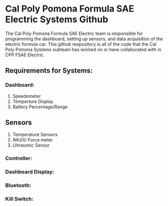 # Cal Poly Pomona Formula SAE Electric Systems Github
The Cal Poly Pomona Formula SAE Electric team is responsible for programming the dashboard, setting up sensors, and data acquisition of the electric formula car. This github respository is all of the code that the Cal Poly Pomona Systems subteam has worked on or have collaborated with in CPP FSAE Electric.
## Requirements for Systems:
### Dashboard:
1. Speedometer
2. Temperture Display
3. Battery Percentage/Range
## Sensors
1. Temperature Sensors
2. IMU/G-Force meter
3. Ultrasonic Sensor
### Controller:
### Dashboard Display:
### Bluetooth:
### Kill Switch:



